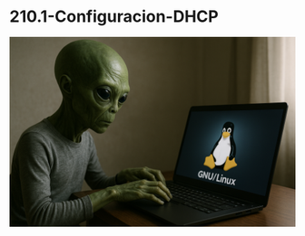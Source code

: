# 210.1-Configuracion-DHCP
![LPI Logo](../../../../wallpaper/et_linux.png "Buscando al viejo hombre ")
